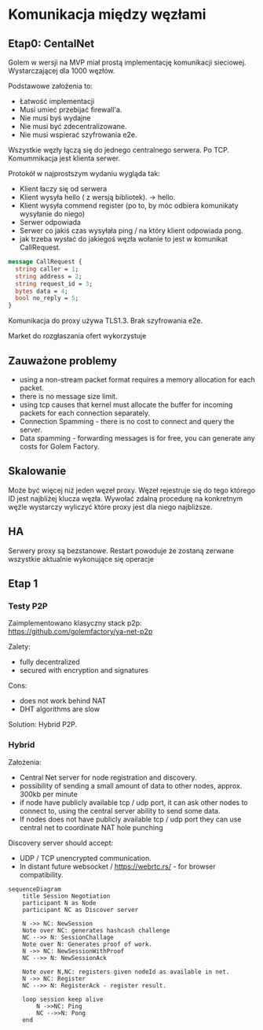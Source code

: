 
# Komunikacja między węzłami

## Etap0: CentalNet

Golem w wersji na MVP miał prostą implementację komunikacji sieciowej.
Wystarczającej dla 1000 węzłów.

Podstawowe założenia to:

- Łatwość implementacji
- Musi umieć przebijać firewall'a. 
- Nie musi byś wydajne
- Nie musi być zdecentralizowane.
- Nie musi wspierać szyfrowania e2e. 

Wszystkie węzły łączą się do jednego centralnego serwera. Po TCP. Komummikacja jest klienta serwer.

Protokół w najprostszym wydaniu wygląda tak:

- Klient łaczy się od serwera
- Klient wysyła hello ( z wersją bibliotek). -> hello.
- Klient wysyła commend register (po to, by móc odbiera komunikaty wysyłanie do niego)
- Serwer odpowiada
- Serwer co jakiś czas wysyłała ping / na który klient odpowiada pong.
- jak trzeba wysłać do jakiegoś węzła wołanie to jest w komunikat CallRequest.

```protobuf
message CallRequest {
  string caller = 1;
  string address = 2;
  string request_id = 3;
  bytes data = 4;
  bool no_reply = 5;
}
```

Komunikacja do proxy używa TLS1.3. Brak szyfrowania e2e.

Market do rozgłaszania ofert wykorzystuje 

## Zauważone problemy

- using a non-stream packet format requires a memory allocation for each packet.
- there is no message size limit.
- using tcp causes that kernel must allocate the buffer for incoming packets for each connection separately.
- Connection Spamming - there is no cost to connect and query the server.
-  Data spamming - forwarding messages is for free, you can generate any costs for Golem Factory.

## Skalowanie

Może być więcej niż jeden węzeł proxy. 
Węzeł rejestruje się do tego którego ID jest najbliżej klucza węzła. 
Wywołać zdalną procedurę na konkretnym węźle wystarczy wyliczyć które proxy 
jest dla niego najbliższe. 

## HA

Serwery proxy są bezstanowe. Restart powoduje że zostaną zerwane wszystkie aktualnie wykonujące
się operacje 

## Etap 1

### Testy P2P

Zaimplementowano klasyczny stack p2p: https://github.com/golemfactory/ya-net-p2p 

Zalety:
 - fully decentralized
 - secured with encryption and signatures

Cons:
 - does not work behind NAT
 - DHT algorithms are slow
 
Solution: Hybrid P2P.

### Hybrid

Założenia:
 - Central Net server for node registration and discovery.
 - possibility of sending a small amount of data to other nodes, approx. 300kb per minute
 - if node have publicly available tcp / udp port, it can ask other nodes to connect to, using the central server ability to send some data.
 - If nodes does not have publicly available tcp / udp port they can use central net to coordinate NAT hole punching

Discovery server should accept:
 - UDP / TCP unencrypted communication.
 - In distant future websocket / https://webrtc.rs/ - for browser compatibility.


```mermaid
sequenceDiagram
    title Session Negotiation
    participant N as Node
    participant NC as Discover server

    N ->> NC: NewSession
    Note over NC: generates hashcash challenge    
    NC -->> N: SessionChallage
    Note over N: Generates proof of work.
    N ->> NC: NewSessionWithProof
    NC -->> N: NewSessionAck
    
    Note over N,NC: registers given nodeId as available in net.
    N ->> NC: Register
    NC -->> N: RegisterAck - register result.
    
    loop session keep alive
        N ->>NC: Ping
        NC -->>N: Pong
    end
```











